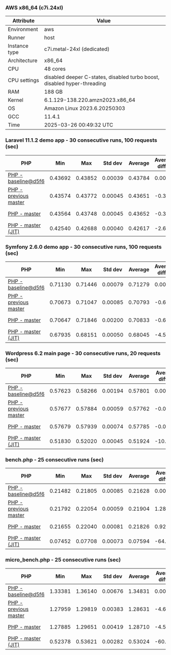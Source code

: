 ### AWS x86_64 (c7i.24xl)

|  Attribute    |     Value      |
|---------------|----------------|
| Environment   |aws|
| Runner        |host|
| Instance type |c7i.metal-24xl (dedicated)|
| Architecture  |x86_64
| CPU           |48 cores|
| CPU settings  |disabled deeper C-states, disabled turbo boost, disabled hyper-threading|
| RAM           |188 GB|
| Kernel        |6.1.129-138.220.amzn2023.x86_64|
| OS            |Amazon Linux 2023.6.20250303|
| GCC           |11.4.1|
| Time          |2025-03-26 00:49:32 UTC|

### Laravel 11.1.2 demo app - 30 consecutive runs, 100 requests (sec)

|     PHP     |     Min     |     Max     |    Std dev   |   Average  |  Average diff % |   Median   | Median diff % |     Memory    |
|-------------|-------------|-------------|--------------|------------|-----------------|------------|---------------|---------------|
|[PHP - baseline@d5f6](https://github.com/php/php-src/commit/d5f6e56610)|0.43692|0.43852|0.00039|0.43784|0.00%|0.43789|0.00%|41.86 MB|
|[PHP - previous master](https://github.com/php/php-src/commit/fec4f7f389)|0.43574|0.43772|0.00045|0.43651|-0.30%|0.43642|-0.34%|41.92 MB|
|[PHP - master](https://github.com/php/php-src/commit/1ce79eb219)|0.43564|0.43748|0.00045|0.43652|-0.30%|0.43655|-0.30%|41.92 MB|
|[PHP - master (JIT)](https://github.com/php/php-src/commit/1ce79eb219)|0.42540|0.42688|0.00040|0.42617|-2.66%|0.42617|-2.68%|50.81 MB|

### Symfony 2.6.0 demo app - 30 consecutive runs, 100 requests (sec)

|     PHP     |     Min     |     Max     |    Std dev   |   Average  |  Average diff % |   Median   | Median diff % |     Memory    |
|-------------|-------------|-------------|--------------|------------|-----------------|------------|---------------|---------------|
|[PHP - baseline@d5f6](https://github.com/php/php-src/commit/d5f6e56610)|0.71130|0.71446|0.00079|0.71279|0.00%|0.71269|0.00%|37.39 MB|
|[PHP - previous master](https://github.com/php/php-src/commit/fec4f7f389)|0.70673|0.71047|0.00085|0.70793|-0.68%|0.70762|-0.71%|37.61 MB|
|[PHP - master](https://github.com/php/php-src/commit/1ce79eb219)|0.70647|0.71846|0.00200|0.70833|-0.63%|0.70802|-0.66%|37.61 MB|
|[PHP - master (JIT)](https://github.com/php/php-src/commit/1ce79eb219)|0.67935|0.68151|0.00050|0.68045|-4.54%|0.68041|-4.53%|44.57 MB|

### Wordpress 6.2 main page - 30 consecutive runs, 20 requests (sec)

|     PHP     |     Min     |     Max     |    Std dev   |   Average  |  Average diff % |   Median   | Median diff % |     Memory    |
|-------------|-------------|-------------|--------------|------------|-----------------|------------|---------------|---------------|
|[PHP - baseline@d5f6](https://github.com/php/php-src/commit/d5f6e56610)|0.57623|0.58266|0.00194|0.57801|0.00%|0.57700|0.00%|43.01 MB|
|[PHP - previous master](https://github.com/php/php-src/commit/fec4f7f389)|0.57677|0.57884|0.00059|0.57762|-0.07%|0.57755|0.10%|43.01 MB|
|[PHP - master](https://github.com/php/php-src/commit/1ce79eb219)|0.57679|0.57939|0.00074|0.57785|-0.03%|0.57775|0.13%|43.01 MB|
|[PHP - master (JIT)](https://github.com/php/php-src/commit/1ce79eb219)|0.51830|0.52020|0.00045|0.51924|-10.17%|0.51922|-10.01%|61.93 MB|

### bench.php - 25 consecutive runs (sec)

|     PHP     |     Min     |     Max     |    Std dev   |   Average  |  Average diff % |   Median   | Median diff % |     Memory    |
|-------------|-------------|-------------|--------------|------------|-----------------|------------|---------------|---------------|
|[PHP - baseline@d5f6](https://github.com/php/php-src/commit/d5f6e56610)|0.21482|0.21805|0.00085|0.21628|0.00%|0.21622|0.00%|26.18 MB|
|[PHP - previous master](https://github.com/php/php-src/commit/fec4f7f389)|0.21792|0.22054|0.00059|0.21904|1.28%|0.21894|1.26%|26.33 MB|
|[PHP - master](https://github.com/php/php-src/commit/1ce79eb219)|0.21655|0.22040|0.00081|0.21826|0.92%|0.21806|0.85%|26.33 MB|
|[PHP - master (JIT)](https://github.com/php/php-src/commit/1ce79eb219)|0.07452|0.07708|0.00073|0.07594|-64.89%|0.07625|-64.74%|27.38 MB|

### micro_bench.php - 25 consecutive runs (sec)

|     PHP     |     Min     |     Max     |    Std dev   |   Average  |  Average diff % |   Median   | Median diff % |     Memory    |
|-------------|-------------|-------------|--------------|------------|-----------------|------------|---------------|---------------|
|[PHP - baseline@d5f6](https://github.com/php/php-src/commit/d5f6e56610)|1.33381|1.36140|0.00676|1.34831|0.00%|1.34937|0.00%|20.44 MB|
|[PHP - previous master](https://github.com/php/php-src/commit/fec4f7f389)|1.27959|1.29819|0.00383|1.28631|-4.60%|1.28582|-4.71%|20.60 MB|
|[PHP - master](https://github.com/php/php-src/commit/1ce79eb219)|1.27885|1.29651|0.00419|1.28710|-4.54%|1.28698|-4.62%|20.60 MB|
|[PHP - master (JIT)](https://github.com/php/php-src/commit/1ce79eb219)|0.52378|0.53621|0.00282|0.53024|-60.67%|0.53014|-60.71%|21.80 MB|
